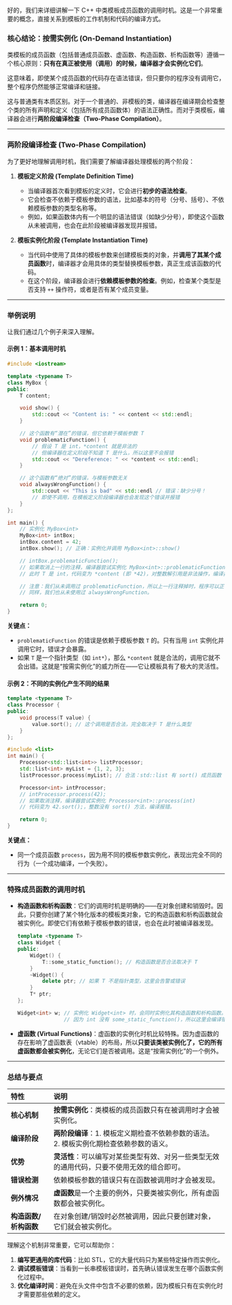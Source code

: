 好的，我们来详细讲解一下 C++ 中类模板成员函数的调用时机。这是一个非常重要的概念，直接关系到模板的工作机制和代码的编译方式。

### 核心结论：按需实例化 (On-Demand Instantiation)

类模板的成员函数（包括普通成员函数、虚函数、构造函数、析构函数等）遵循一个核心原则：**只有在真正被使用（调用）的时候，编译器才会实例化它们**。

这意味着，即使某个成员函数的代码存在语法错误，但只要你的程序没有调用它，整个程序仍然能够正常编译和链接。

这与普通类有本质区别。对于一个普通的、非模板的类，编译器在编译期会检查整个类的所有声明和定义（包括所有成员函数体）的语法正确性。而对于类模板，编译器会进行**两阶段编译检查（Two-Phase Compilation）**。

---

### 两阶段编译检查 (Two-Phase Compilation)

为了更好地理解调用时机，我们需要了解编译器处理模板的两个阶段：

1.  **模板定义阶段 (Template Definition Time)**
    *   当编译器首次看到模板的定义时，它会进行**初步的语法检查**。
    *   它会检查不依赖于模板参数的语法，比如基本的符号（分号、括号）、不依赖模板参数的类型名称等。
    *   例如，如果函数体内有一个明显的语法错误（如缺少分号），即使这个函数从未被调用，也会在此阶段被编译器发现并报错。

2.  **模板实例化阶段 (Template Instantiation Time)**
    *   当代码中使用了具体的模板参数来创建模板类的对象，并**调用了其某个成员函数**时，编译器才会用具体的类型替换模板参数，真正生成该函数的代码。
    *   在这个阶段，编译器会进行**依赖模板参数的检查**。例如，检查某个类型是否支持 `++` 操作符，或者是否有某个成员变量。

---

### 举例说明

让我们通过几个例子来深入理解。

#### 示例 1：基本调用时机

```cpp
#include <iostream>

template <typename T>
class MyBox {
public:
    T content;

    void show() {
        std::cout << "Content is: " << content << std::endl;
    }

    // 这个函数有“潜在”的错误，但它依赖于模板参数 T
    void problematicFunction() {
        // 假设 T 是 int，*content 就是非法的
        // 但编译器在定义阶段不知道 T 是什么，所以这里不会报错
        std::cout << "Dereference: " << *content << std::endl; 
    }

    // 这个函数有“绝对”的错误，与模板参数无关
    void alwaysWrongFunction() {
        std::cout << "This is bad" << std::endl // 错误：缺少分号！
        // 即使不调用，在模板定义阶段编译器也会发现这个错误并报错
    }
};

int main() {
    // 实例化 MyBox<int>
    MyBox<int> intBox;
    intBox.content = 42;
    intBox.show(); // 正确：实例化并调用 MyBox<int>::show()

    // intBox.problematicFunction(); 
    // 如果取消上一行的注释，编译器尝试实例化 MyBox<int>::problematicFunction()
    // 此时 T 是 int，代码变为 *content (即 *42)，对整数解引用是非法操作，编译报错。

    // 注意：我们从未调用过 problematicFunction，所以上一行注释掉时，程序可以正常编译运行。
    // 同样，我们也从未使用过 alwaysWrongFunction。

    return 0;
}
```

**关键点：**
*   `problematicFunction` 的错误是依赖于模板参数 `T` 的。只有当用 `int` 实例化并调用它时，错误才会暴露。
*   如果 `T` 是一个指针类型（如 `int*`），那么 `*content` 就是合法的，调用它就不会出错。这就是“按需实例化”的威力所在——它让模板具有了极大的灵活性。

#### 示例 2：不同的实例化产生不同的结果

```cpp
template <typename T>
class Processor {
public:
    void process(T value) {
        value.sort(); // 这个调用是否合法，完全取决于 T 是什么类型
    }
};

#include <list>
int main() {
    Processor<std::list<int>> listProcessor;
    std::list<int> myList = {1, 2, 3};
    listProcessor.process(myList); // 合法：std::list 有 sort() 成员函数

    Processor<int> intProcessor;
    // intProcessor.process(42); 
    // 如果取消注释，编译器尝试实例化 Processor<int>::process(int)
    // 代码变为 42.sort();，整数没有 sort() 方法，编译报错。

    return 0;
}
```

**关键点：**
*   同一个成员函数 `process`，因为用不同的模板参数实例化，表现出完全不同的行为（一个成功编译，一个失败）。

---

### 特殊成员函数的调用时机

*   **构造函数和析构函数**：它们的调用时机是明确的——在对象创建和销毁时。因此，只要你创建了某个特化版本的模板类对象，它的构造函数和析构函数就会被实例化。即使它们有依赖于模板参数的错误，也会在此时被编译器发现。

    ```cpp
    template <typename T>
    class Widget {
    public:
        Widget() {
            T::some_static_function(); // 构造函数是否合法取决于 T
        }
        ~Widget() {
            delete ptr; // 如果 T 不是指针类型，这里会告警或错误
        }
        T* ptr;
    };

    Widget<int> w; // 实例化 Widget<int> 时，会同时实例化其构造函数和析构函数。
                   // 因为 int 没有 some_static_function()，所以这里会编译错误。
    ```

*   **虚函数 (Virtual Functions)**：虚函数的实例化时机比较特殊。因为虚函数的存在影响了虚函数表（vtable）的布局，所以**只要该类被实例化了，它的所有虚函数都会被实例化**，无论它们是否被调用。这是“按需实例化”的一个例外。

---

### 总结与要点

| 特性                  | 说明                                                         |
| :-------------------- | :----------------------------------------------------------- |
| **核心机制**          | **按需实例化**：类模板的成员函数只有在被调用时才会被实例化。 |
| **编译阶段**          | **两阶段编译**：1. 模板定义期检查不依赖参数的语法。 2. 模板实例化期检查依赖参数的语义。 |
| **优势**              | **灵活性**：可以编写对某些类型有效、对另一些类型无效的通用代码，只要不使用无效的组合即可。 |
| **错误检测**          | 依赖模板参数的错误只有在函数被调用时才会被发现。             |
| **例外情况**          | **虚函数**是一个主要的例外，只要类被实例化，所有虚函数都会被实例化。 |
| **构造函数/析构函数** | 在对象创建/销毁时必然被调用，因此只要创建对象，它们就会被实例化。 |

理解这个机制非常重要，它可以帮助你：
1.  **编写更通用的库代码**：比如 STL，它的大量代码只为某些特定操作而实例化。
2.  **调试模板错误**：当看到一长串模板错误时，首先确认错误发生在哪个函数实例化过程中。
3.  **优化编译时间**：避免在头文件中包含不必要的依赖，因为模板只有在实例化时才需要那些依赖的定义。